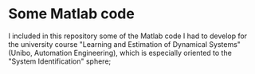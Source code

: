 # Some Matlab code
I included in this repository some of the Matlab code I had to develop for the university course "Learning and Estimation of Dynamical Systems" (Unibo, Automation Engineering), which is especially oriented to the "System Identification" sphere; 
